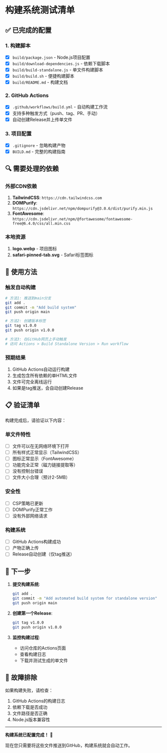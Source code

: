 # 构建系统测试清单

## ✅ 已完成的配置

### 1. 构建脚本
- [x] `build/package.json` - Node.js项目配置
- [x] `build/download-dependencies.js` - 依赖下载脚本
- [x] `build/build-standalone.js` - 单文件构建脚本
- [x] `build/build.sh` - 便捷构建脚本
- [x] `build/README.md` - 构建文档

### 2. GitHub Actions
- [x] `.github/workflows/build.yml` - 自动构建工作流
- [x] 支持多种触发方式（push、tag、PR、手动）
- [x] 自动创建Release并上传单文件

### 3. 项目配置
- [x] `.gitignore` - 忽略构建产物
- [x] `BUILD.md` - 完整的构建指南

## 🔍 需要处理的依赖

### 外部CDN依赖
1. **TailwindCSS**: `https://cdn.tailwindcss.com`
2. **DOMPurify**: `https://cdn.jsdelivr.net/npm/dompurify@3.0.6/dist/purify.min.js`
3. **FontAwesome**: `https://cdn.jsdelivr.net/npm/@fortawesome/fontawesome-free@6.4.0/css/all.min.css`

### 本地资源
1. **logo.webp** - 项目图标
2. **safari-pinned-tab.svg** - Safari标签图标

## 🚀 使用方法

### 触发自动构建
```bash
# 方法1: 推送到main分支
git add .
git commit -m "Add build system"
git push origin main

# 方法2: 创建版本标签
git tag v1.0.0
git push origin v1.0.0

# 方法3: 在GitHub网页上手动触发
# 访问 Actions > Build Standalone Version > Run workflow
```

### 预期结果
1. GitHub Actions自动运行构建
2. 生成包含所有依赖的单HTML文件
3. 文件可完全离线运行
4. 如果是tag推送，会自动创建Release

## 📋 验证清单

构建完成后，请验证以下内容：

### 单文件特性
- [ ] 文件可以在无网络环境下打开
- [ ] 所有样式正常显示（TailwindCSS）
- [ ] 图标正常显示（FontAwesome）
- [ ] 功能完全正常（磁力链接提取等）
- [ ] 没有控制台错误
- [ ] 文件大小合理（预计2-5MB）

### 安全性
- [ ] CSP策略已更新
- [ ] DOMPurify正常工作
- [ ] 没有外部网络请求

### 构建系统
- [ ] GitHub Actions构建成功
- [ ] 产物正确上传
- [ ] Release自动创建（仅tag推送）

## 🎯 下一步

1. **提交构建系统**:
   ```bash
   git add .
   git commit -m "Add automated build system for standalone version"
   git push origin main
   ```

2. **创建第一个Release**:
   ```bash
   git tag v1.0.0
   git push origin v1.0.0
   ```

3. **监控构建过程**:
   - 访问仓库的Actions页面
   - 查看构建日志
   - 下载并测试生成的单文件

## 🔧 故障排除

如果构建失败，请检查：
1. GitHub Actions的构建日志
2. 依赖下载是否成功
3. 文件路径是否正确
4. Node.js版本兼容性

---

**构建系统已配置完成！** 🎉

现在您只需要将这些文件推送到GitHub，构建系统就会自动工作。